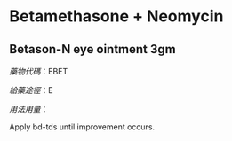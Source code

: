 # Betamethasone + Neomycin

## Betason-N eye ointment 3gm

*藥物代碼*：EBET

*給藥途徑*：E

*用法用量*：

Apply bd-tds until improvement occurs.

